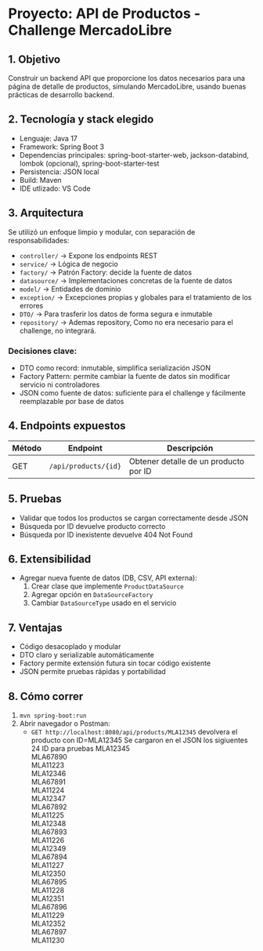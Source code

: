 
# Proyecto: API de Productos - Challenge MercadoLibre

## 1. Objetivo
Construir un backend API que proporcione los datos necesarios para una página de detalle de productos, simulando MercadoLibre, usando buenas prácticas de desarrollo backend.

## 2. Tecnología y stack elegido
- Lenguaje: Java 17
- Framework: Spring Boot 3
- Dependencias principales: spring-boot-starter-web, jackson-databind, lombok (opcional), spring-boot-starter-test
- Persistencia: JSON local
- Build: Maven
- IDE utlizado: VS Code

## 3. Arquitectura
Se utilizó un enfoque limpio y modular, con separación de responsabilidades:

- `controller/` → Expone los endpoints REST
- `service/` → Lógica de negocio
- `factory/` → Patrón Factory: decide la fuente de datos
- `datasource/` → Implementaciones concretas de la fuente de datos
- `model/` → Entidades de dominio 
- `exception/` → Excepciones propias y globales para el tratamiento de los errores
- `DTO/` → Para trasferir los datos de forma segura e inmutable 
- `repository/` → Ademas repository, Como no era necesario para el challenge, no integrará.

### Decisiones clave:
- DTO como record: inmutable, simplifica serialización JSON
- Factory Pattern: permite cambiar la fuente de datos sin modificar servicio ni controladores
- JSON como fuente de datos: suficiente para el challenge y fácilmente reemplazable por base de datos

## 4. Endpoints expuestos

| Método | Endpoint | Descripción |
|--------|----------|-------------|
| GET | `/api/products/{id}` | Obtener detalle de un producto por ID |

## 5. Pruebas
- Validar que todos los productos se cargan correctamente desde JSON
- Búsqueda por ID devuelve producto correcto
- Búsqueda por ID inexistente devuelve 404 Not Found

## 6. Extensibilidad
- Agregar nueva fuente de datos (DB, CSV, API externa):
  1. Crear clase que implemente `ProductDataSource`
  2. Agregar opción en `DataSourceFactory`
  3. Cambiar `DataSourceType` usado en el servicio

## 7. Ventajas
- Código desacoplado y modular
- DTO claro y serializable automáticamente
- Factory permite extensión futura sin tocar código existente
- JSON permite pruebas rápidas y portabilidad

## 8. Cómo correr
1. `mvn spring-boot:run`
2. Abrir navegador o Postman:
   - `GET http://localhost:8080/api/products/MLA12345`
    devolvera el producto con ID=MLA12345
    Se cargaron en el JSON los sigiuentes 24 ID para pruebas
    MLA12345  
    MLA67890  
    MLA11223  
    MLA12346  
    MLA67891  
    MLA11224  
    MLA12347  
    MLA67892  
    MLA11225  
    MLA12348  
    MLA67893  
    MLA11226  
    MLA12349  
    MLA67894  
    MLA11227  
    MLA12350  
    MLA67895  
    MLA11228  
    MLA12351  
    MLA67896  
    MLA11229  
    MLA12352  
    MLA67897  
    MLA11230
